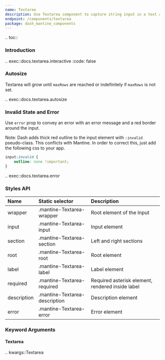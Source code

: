 ```yaml
---
name: Textarea
description: Use Textarea component to capture string input in a text area with an auto-size variant. Customize the input with label, description, error message etc.
endpoint: /components/textarea
package: dash_mantine_components
---
```


.. toc::

### Introduction

.. exec::docs.textarea.interactive
    :code: false

### Autosize

Textarea will grow until `maxRows` are reached or indefinitely if `maxRows` is not set.

.. exec::docs.textarea.autosize

### Invalid State and Error

Use `error` prop to convey an error with an error message and a red border around the input.

Note: Dash adds thick red outline to the input element with `:invalid` pseudo-class. This conflicts with Mantine. 
In order to correct this, just add the following css to your app.

```css
input:invalid {
    outline: none !important;
}
```

.. exec::docs.textarea.error

### Styles API

| Name        | Static selector               | Description                                      |
|:------------|:------------------------------|:-------------------------------------------------|
| wrapper     | .mantine-Textarea-wrapper     | Root element of the Input                        |
| input       | .mantine-Textarea-input       | Input element                                    |
| section     | .mantine-Textarea-section     | Left and right sections                          |
| root        | .mantine-Textarea-root        | Root element                                     |
| label       | .mantine-Textarea-label       | Label element                                    |
| required    | .mantine-Textarea-required    | Required asterisk element, rendered inside label |
| description | .mantine-Textarea-description | Description element                              |
| error       | .mantine-Textarea-error       | Error element                                    |

### Keyword Arguments

#### Textarea

.. kwargs::Textarea
